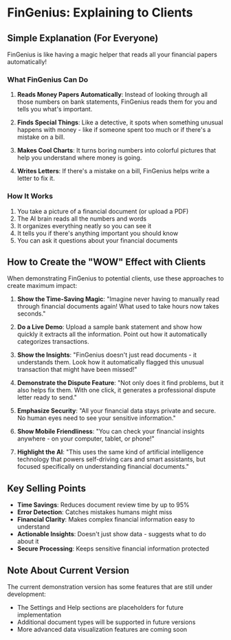 # FinGenius: Explaining to Clients

## Simple Explanation (For Everyone)

FinGenius is like having a magic helper that reads all your financial papers automatically!

### What FinGenius Can Do

1. **Reads Money Papers Automatically**: Instead of looking through all those numbers on bank statements, FinGenius reads them for you and tells you what's important.

2. **Finds Special Things**: Like a detective, it spots when something unusual happens with money - like if someone spent too much or if there's a mistake on a bill.

3. **Makes Cool Charts**: It turns boring numbers into colorful pictures that help you understand where money is going.

4. **Writes Letters**: If there's a mistake on a bill, FinGenius helps write a letter to fix it.

### How It Works

1. You take a picture of a financial document (or upload a PDF)
2. The AI brain reads all the numbers and words
3. It organizes everything neatly so you can see it
4. It tells you if there's anything important you should know
5. You can ask it questions about your financial documents

## How to Create the "WOW" Effect with Clients

When demonstrating FinGenius to potential clients, use these approaches to create maximum impact:

1. **Show the Time-Saving Magic**: "Imagine never having to manually read through financial documents again! What used to take hours now takes seconds."

2. **Do a Live Demo**: Upload a sample bank statement and show how quickly it extracts all the information. Point out how it automatically categorizes transactions.

3. **Show the Insights**: "FinGenius doesn't just read documents - it understands them. Look how it automatically flagged this unusual transaction that might have been missed!"

4. **Demonstrate the Dispute Feature**: "Not only does it find problems, but it also helps fix them. With one click, it generates a professional dispute letter ready to send."

5. **Emphasize Security**: "All your financial data stays private and secure. No human eyes need to see your sensitive information."

6. **Show Mobile Friendliness**: "You can check your financial insights anywhere - on your computer, tablet, or phone!"

7. **Highlight the AI**: "This uses the same kind of artificial intelligence technology that powers self-driving cars and smart assistants, but focused specifically on understanding financial documents."

## Key Selling Points

- **Time Savings**: Reduces document review time by up to 95%
- **Error Detection**: Catches mistakes humans might miss
- **Financial Clarity**: Makes complex financial information easy to understand
- **Actionable Insights**: Doesn't just show data - suggests what to do about it
- **Secure Processing**: Keeps sensitive financial information protected

## Note About Current Version

The current demonstration version has some features that are still under development:

- The Settings and Help sections are placeholders for future implementation
- Additional document types will be supported in future versions
- More advanced data visualization features are coming soon
